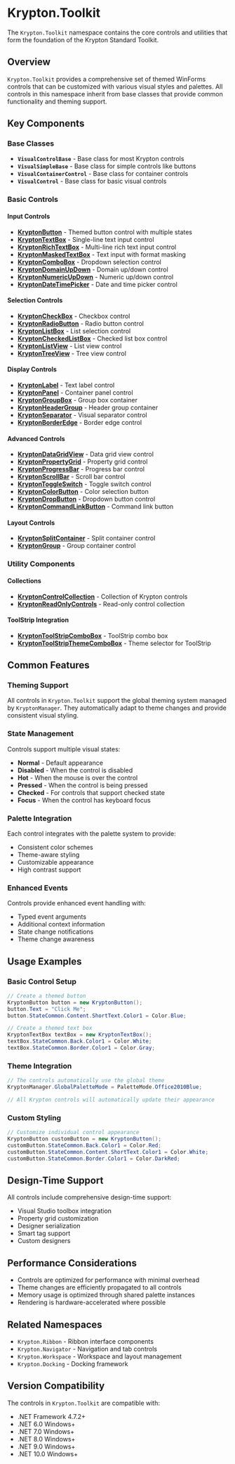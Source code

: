 # Krypton.Toolkit

The `Krypton.Toolkit` namespace contains the core controls and utilities that form the foundation of the Krypton Standard Toolkit.

## Overview

`Krypton.Toolkit` provides a comprehensive set of themed WinForms controls that can be customized with various visual styles and palettes. All controls in this namespace inherit from base classes that provide common functionality and theming support.

## Key Components

### Base Classes

- **`VisualControlBase`** - Base class for most Krypton controls
- **`VisualSimpleBase`** - Base class for simple controls like buttons
- **`VisualContainerControl`** - Base class for container controls
- **`VisualControl`** - Base class for basic visual controls

### Basic Controls

#### Input Controls
- **[KryptonButton](KryptonButton.md)** - Themed button control with multiple states
- **[KryptonTextBox](KryptonTextBox.md)** - Single-line text input control
- **[KryptonRichTextBox](KryptonRichTextBox.md)** - Multi-line rich text input control
- **[KryptonMaskedTextBox](KryptonMaskedTextBox.md)** - Text input with format masking
- **[KryptonComboBox](KryptonComboBox.md)** - Dropdown selection control
- **[KryptonDomainUpDown](KryptonDomainUpDown.md)** - Domain up/down control
- **[KryptonNumericUpDown](KryptonNumericUpDown.md)** - Numeric up/down control
- **[KryptonDateTimePicker](KryptonDateTimePicker.md)** - Date and time picker control

#### Selection Controls
- **[KryptonCheckBox](KryptonCheckBox.md)** - Checkbox control
- **[KryptonRadioButton](KryptonRadioButton.md)** - Radio button control
- **[KryptonListBox](KryptonListBox.md)** - List selection control
- **[KryptonCheckedListBox](KryptonCheckedListBox.md)** - Checked list box control
- **[KryptonListView](KryptonListView.md)** - List view control
- **[KryptonTreeView](KryptonTreeView.md)** - Tree view control

#### Display Controls
- **[KryptonLabel](KryptonLabel.md)** - Text label control
- **[KryptonPanel](KryptonPanel.md)** - Container panel control
- **[KryptonGroupBox](KryptonGroupBox.md)** - Group box container
- **[KryptonHeaderGroup](KryptonHeaderGroup.md)** - Header group container
- **[KryptonSeparator](KryptonSeparator.md)** - Visual separator control
- **[KryptonBorderEdge](KryptonBorderEdge.md)** - Border edge control

#### Advanced Controls
- **[KryptonDataGridView](KryptonDataGridView.md)** - Data grid view control
- **[KryptonPropertyGrid](KryptonPropertyGrid.md)** - Property grid control
- **[KryptonProgressBar](KryptonProgressBar.md)** - Progress bar control
- **[KryptonScrollBar](KryptonScrollBar.md)** - Scroll bar control
- **[KryptonToggleSwitch](KryptonToggleSwitch.md)** - Toggle switch control
- **[KryptonColorButton](KryptonColorButton.md)** - Color selection button
- **[KryptonDropButton](KryptonDropButton.md)** - Dropdown button control
- **[KryptonCommandLinkButton](KryptonCommandLinkButton.md)** - Command link button

#### Layout Controls
- **[KryptonSplitContainer](KryptonSplitContainer.md)** - Split container control
- **[KryptonGroup](KryptonGroup.md)** - Group container control

### Utility Components

#### Collections
- **[KryptonControlCollection](KryptonControlCollection.md)** - Collection of Krypton controls
- **[KryptonReadOnlyControls](KryptonReadOnlyControls.md)** - Read-only control collection

#### ToolStrip Integration
- **[KryptonToolStripComboBox](KryptonToolStripComboBox.md)** - ToolStrip combo box
- **[KryptonToolStripThemeComboBox](KryptonToolStripThemeComboBox.md)** - Theme selector for ToolStrip

## Common Features

### Theming Support
All controls in `Krypton.Toolkit` support the global theming system managed by `KryptonManager`. They automatically adapt to theme changes and provide consistent visual styling.

### State Management
Controls support multiple visual states:
- **Normal** - Default appearance
- **Disabled** - When the control is disabled
- **Hot** - When the mouse is over the control
- **Pressed** - When the control is being pressed
- **Checked** - For controls that support checked state
- **Focus** - When the control has keyboard focus

### Palette Integration
Each control integrates with the palette system to provide:
- Consistent color schemes
- Theme-aware styling
- Customizable appearance
- High contrast support

### Enhanced Events
Controls provide enhanced event handling with:
- Typed event arguments
- Additional context information
- State change notifications
- Theme change awareness

## Usage Examples

### Basic Control Setup
```csharp
// Create a themed button
KryptonButton button = new KryptonButton();
button.Text = "Click Me";
button.StateCommon.Content.ShortText.Color1 = Color.Blue;

// Create a themed text box
KryptonTextBox textBox = new KryptonTextBox();
textBox.StateCommon.Back.Color1 = Color.White;
textBox.StateCommon.Border.Color1 = Color.Gray;
```

### Theme Integration
```csharp
// The controls automatically use the global theme
KryptonManager.GlobalPaletteMode = PaletteMode.Office2010Blue;

// All Krypton controls will automatically update their appearance
```

### Custom Styling
```csharp
// Customize individual control appearance
KryptonButton customButton = new KryptonButton();
customButton.StateCommon.Back.Color1 = Color.Red;
customButton.StateCommon.Content.ShortText.Color1 = Color.White;
customButton.StateCommon.Border.Color1 = Color.DarkRed;
```

## Design-Time Support

All controls include comprehensive design-time support:
- Visual Studio toolbox integration
- Property grid customization
- Designer serialization
- Smart tag support
- Custom designers

## Performance Considerations

- Controls are optimized for performance with minimal overhead
- Theme changes are efficiently propagated to all controls
- Memory usage is optimized through shared palette instances
- Rendering is hardware-accelerated where possible

## Related Namespaces

- `Krypton.Ribbon` - Ribbon interface components
- `Krypton.Navigator` - Navigation and tab controls
- `Krypton.Workspace` - Workspace and layout management
- `Krypton.Docking` - Docking framework

## Version Compatibility

The controls in `Krypton.Toolkit` are compatible with:
- .NET Framework 4.7.2+
- .NET 6.0 Windows+
- .NET 7.0 Windows+
- .NET 8.0 Windows+
- .NET 9.0 Windows+
- .NET 10.0 Windows+
